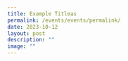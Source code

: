 ```yaml
---
title: Example Titleas
permalink: /events/events/permalink/
date: 2023-10-12
layout: post
description: ""
image: ""
---
```

